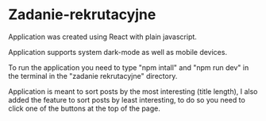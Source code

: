 # Zadanie-rekrutacyjne
Application was created using React with plain javascript.

Application supports system dark-mode as well as mobile devices.

To run the application you need to type "npm intall" and "npm run dev" in the terminal in the "zadanie rekrutacyjne" directory.

Application is meant to sort posts by the most interesting (title length), I also added the feature to sort posts by least interesting, to do so you need to click one of the buttons at the top of the page.

